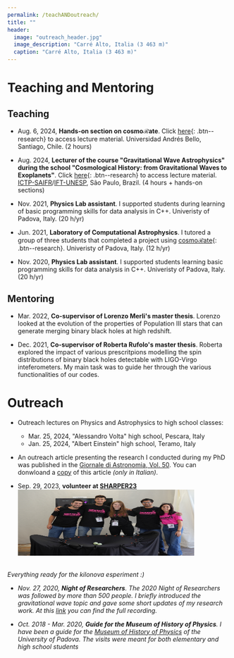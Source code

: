 ```yaml
---
permalink: /teachANDoutreach/
title: ""
header:
  image: "outreach_header.jpg"
  image_description: "Carré Alto, Italia (3 463 m)"
  caption: "Carré Alto, Italia (3 463 m)"
---
```

# Teaching and Mentoring

## Teaching

* Aug. 6, 2024, **Hands-on section on cosmo$\mathcal{R}$ate**. Click [here](/chile/){: .btn--research} to access lecture material. Universidad Andrés Bello, Santiago, Chile. (2 hours)

* Aug. 2024, **Lecturer of the course "Gravitational Wave Astrophysics" during the school "Cosmological History: from Gravitational Waves to Exoplanets"**. Click [here](/Brazil/){: .btn--research} to access lecture material. [ICTP-SAIFR](https://www.ictp-saifr.org/)/[IFT-UNESP](https://www.ift.unesp.br/), São Paulo, Brazil. (4 hours + hands-on sections)

* Nov. 2021, **Physics Lab assistant**. I supported students during learning of basic programming skills for data analysis in C++. Univeristy of Padova, Italy. (20 h/yr)

* Jun. 2021, **Laboratory of Computational Astrophysics**. I tutored a group of three students that completed a project using [cosmo$\mathcal{R}$ate](/software/){: .btn--research}. Univeristy of Padova, Italy. (12 h/yr)

* Nov. 2020, **Physics Lab assistant**. I supported students learning basic programming skills for data analysis in C++. Univeristy of Padova, Italy. (20 h/yr)

## Mentoring

* Mar. 2022, **Co-supervisor of Lorenzo Merli's master thesis**. Lorenzo looked at the evolution of the properties of Population III stars that can generate merging binary black holes at high redshift. 


* Dec. 2021, **Co-supervisor of Roberta Rufolo's master thesis**. Roberta explored the impact of various prescritpions modelling the spin distributions of binary black holes detectable with LIGO-Virgo inteferometers. My main task was to guide her through the various functionalities of our codes.


# Outreach 

*  Outreach lectures on Physics and Astrophysics to high school classes:
	* Mar. 25, 2024, "Alessandro Volta" high school, Pescara, Italy
	* Jan. 25, 2024, "Albert Einstein" high school, Teramo, Italy

* An outreach article presenting the research I conducted during my PhD was published in the [Giornale di Astronomia, Vol. 50](https://giornaleastronomia.difa.unibo.it/). You can donwloand a [copy](/assets/images/premioTacchini23.pdf) of this article *(only in Italian)*.  

* Sep. 29, 2023, **volunteer at [SHARPER23](https://www.sharper-night.it/sharper-laquila/)** <img src="/assets/images/sharper_site.jpg"  width="400" height="150">
<br>
<em>Everything ready for the kilonova esperiment :) <em>


* Nov. 27, 2020, **Night of Researchers**. The 2020 Night of Researchers was followed by more than 500 people. I briefly introduced the gravitational wave topic and gave some short updates of my research work. At this [link](https://www.youtube.com/watch?v=aA_X20AdT0s) you can find the full recording. 

* Oct. 2018 - Mar. 2020, **Guide for the Museum of History of Physics**. I have been a guide for the [Museum of History of Physics](https://www.musei.unipd.it/en/physics) of the University of Padova. The visits were meant for both elementary and high school students
